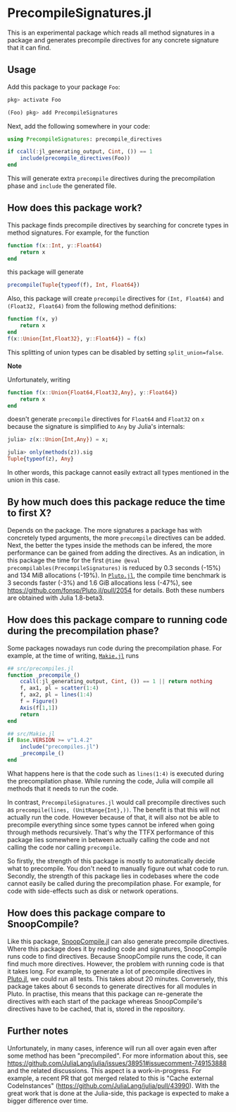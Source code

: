 # PrecompileSignatures.jl

This is an experimental package which reads all method signatures in a package and generates precompile directives for any concrete signature that it can find.

## Usage

Add this package to your package `Foo`:

```julia
pkg> activate Foo

(Foo) pkg> add PrecompileSignatures
```

Next, add the following somewhere in your code:

```julia
using PrecompileSignatures: precompile_directives

if ccall(:jl_generating_output, Cint, ()) == 1
    include(precompile_directives(Foo))
end
```

This will generate extra `precompile` directives during the precompilation phase and `include` the generated file.

## How does this package work?

This package finds precompile directives by searching for concrete types in method signatures.
For example, for the function
```julia
function f(x::Int, y::Float64)
    return x
end
```

this package will generate

```julia
precompile(Tuple{typeof(f), Int, Float64})
```

Also, this package will create `precompile` directives for `(Int, Float64)` and `(Float32, Float64)` from the following method definitions:

```julia
function f(x, y)
    return x
end
f(x::Union{Int,Float32}, y::Float64}) = f(x)
```

This splitting of union types can be disabled by setting `split_union=false`.

**Note**

Unfortunately, writing

```julia
function f(x::Union{Float64,Float32,Any}, y::Float64})
    return x
end
```

doesn't generate `precompile` directives for `Float64` and `Float32` on `x` because the signature is simplified to `Any` by Julia's internals:

```julia
julia> z(x::Union{Int,Any}) = x;

julia> only(methods(z)).sig
Tuple{typeof(z), Any}
```

In other words, this package cannot easily extract all types mentioned in the union in this case.

## By how much does this package reduce the time to first X?

Depends on the package.
The more signatures a package has with concretely typed arguments, the more `precompile` directives can be added.
Next, the better the types inside the methods can be infered, the more performance can be gained from adding the directives.
As an indication, in this package the time for the first `@time @eval precompilables(PrecompileSignatures)` is reduced by 0.3 seconds (-15%) and 134 MiB allocations (-19%).
In [`Pluto.jl`](https://github.com/fonsp/Pluto.jl), the compile time benchmark is 3 seconds faster (-3%) and 1.6 GiB allocations less (-47%), see https://github.com/fonsp/Pluto.jl/pull/2054 for details.
Both these numbers are obtained with Julia 1.8-beta3.

## How does this package compare to running code during the precompilation phase?

Some packages nowadays run code during the precompilation phase.
For example, at the time of writing, [`Makie.jl`](https://github.com/JuliaPlots/Makie.jl) runs

```julia
## src/precompiles.jl
function _precompile_()
    ccall(:jl_generating_output, Cint, ()) == 1 || return nothing
    f, ax1, pl = scatter(1:4)
    f, ax2, pl = lines(1:4)
    f = Figure()
    Axis(f[1,1])
    return
end

## src/Makie.jl
if Base.VERSION >= v"1.4.2"
    include("precompiles.jl")
    _precompile_()
end
```

What happens here is that the code such as `lines(1:4)` is executed during the precompilation phase.
While running the code, Julia will compile all methods that it needs to run the code.

In contrast, `PrecompileSignatures.jl` would call precompile directives such as `precompile(lines, (UnitRange{Int},))`.
The benefit is that this will not actually run the code.
However because of that, it will also not be able to precompile everything since some types cannot be infered when going through methods recursively.
That's why the TTFX performance of this package lies somewhere in between actually calling the code and not calling the code nor calling `precompile`.

So firstly, the strength of this package is mostly to automatically decide what to precompile.
You don't need to manually figure out what code to run.
Secondly, the strength of this package lies in codebases where the code cannot easily be called during the precompilation phase.
For example, for code with side-effects such as disk or network operations.

## How does this package compare to SnoopCompile?

Like this package, [SnoopCompile.jl](https://github.com/timholy/SnoopCompile.jl) can also generate precompile directives.
Where this package does it by reading code and signatures, SnoopCompile runs code to find directives.
Because SnoopCompile runs the code, it can find much more directives.
However, the problem with running code is that it takes long.
For example, to generate a lot of precompile directives in [Pluto.jl](https://github.com/fonsp/Pluto.jl), we could run all tests.
This takes about 20 minutes.
Conversely, this package takes about 6 seconds to generate directives for all modules in Pluto.
In practise, this means that this package can re-generate the directives with each start of the package whereas SnoopCompile's directives have to be cached, that is, stored in the repository.

## Further notes

Unfortunately, in many cases, inference will run all over again even after some method has been "precompiled".
For more information about this, see https://github.com/JuliaLang/julia/issues/38951#issuecomment-749153888 and the related discussions.
This aspect is a work-in-progress.
For example, a recent PR that got merged related to this is "Cache external CodeInstances" (https://github.com/JuliaLang/julia/pull/43990).
With the great work that is done at the Julia-side, this package is expected to make a bigger difference over time.
